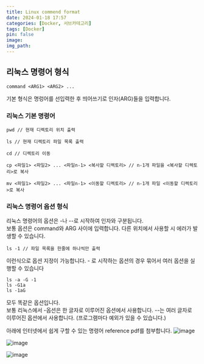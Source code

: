 ```yaml
---
title: Linux commend format
date: 2024-01-18 17:57
categories: [Docker, 서브카테고리]
tags: [Docker]
pin: false
image: 
img_path:
---
```


## 리눅스 명령어 형식

```Linux
command <ARG1> <ARG2> ...
```
기본 형식은 명렁어를 선입력한 후 띄어쓰기로 인자(ARG)들을 입력합니다.

### 리눅스 기본 명령어

```
pwd // 현재 디렉토리 위치 출력

ls // 현재 디렉토리 파일 목록 출력

cd // 디렉토리 이동

cp <파일1> <파일2> ... <파일n-1> <복사할 디렉토리> // n-1개 파일을 <복사할 디렉토리>로 복사

mv <파일1> <파일2> ... <파일n-1> <이동할 디렉토리> // n-1개 파일 <이동할 디렉토리>로 복사
```

### 리눅스 명령어 옵션 형식

리눅스 명령어의 옵션은 -나 --로 시작하여 인자와 구분됩니다.
<br/>
보통 옵션은 command와 ARG 사이에 입력합니다. 다른 위치에서 사용할 시 에러가 발생할 수 있습니다.

```
ls -1 // 파일 목록을 한줄에 하나씩만 출력

```
이런식으로 옵션 지정이 가능합니다. - 로 시작하는 옵션의 경우 묶어서 여러 옵션을 실행할 수 있습니다

```
ls -a -G -1
ls -G1a
ls -1aG
```
모두 똑같은 옵션입니다.
<br/>
보통 리눅스에서 -옵션은 한 글자로 이루어진 옵션에서 사용합니다.
--는 여러 글자로 이루어진 옵션에서 사용합니다. (프로그램마다 예외가 있을 수 있습니다.)

아래에 인터넷에서 쉽게 구할 수 있는 명령어 reference pdf를 첨부합니다.
![image](https://github.com/JinnyWanna/jsFightingGame/assets/105906254/254f8c9f-9f37-4491-83e3-1c54e0c821c3)

![image](https://github.com/JinnyWanna/jsFightingGame/assets/105906254/7c4b3631-e484-448e-af13-47816881dec7)

![image](https://github.com/JinnyWanna/jsFightingGame/assets/105906254/67529684-e291-431e-aa62-eaf32a365324)


